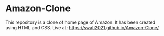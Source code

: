 # Amazon-Clone
This repository is a clone of home page of Amazon. It has been created using HTML and CSS.
Live at: https://swati2021.github.io/Amazon-Clone/
